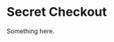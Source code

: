 [title]: # (Secret Checkout)
[tags]: # (XXX)
[priority]: # (3235)
# Secret Checkout
Something here.
